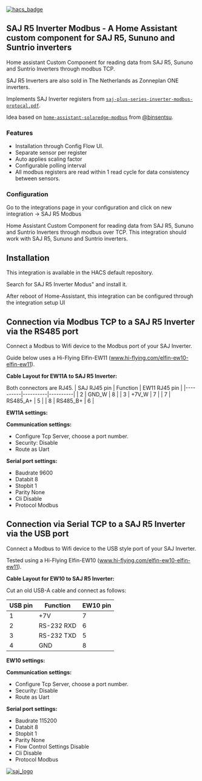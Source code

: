 [![hacs_badge](https://img.shields.io/badge/HACS-Default-orange.svg)](https://github.com/hacs/integration)
## SAJ R5 Inverter Modbus - A Home Assistant custom component for SAJ R5, Sununo and Suntrio inverters

Home assistant Custom Component for reading data from SAJ R5, Sununo and Suntrio Inverters through modbus TCP.

SAJ R5 Inverters are also sold in The Netherlands as Zonneplan ONE inverters.

Implements SAJ Inverter registers from [`saj-plus-series-inverter-modbus-protocal.pdf`](https://github.com/wimb0/home-assistant-saj-r5-modbus/blob/main/saj-plus-series-inverter-modbus-protocal.pdf).

Idea based on [`home-assistant-solaredge-modbus`](https://github.com/binsentsu/home-assistant-solaredge-modbus) from [@binsentsu](https://github.com/binsentsu).

### Features

- Installation through Config Flow UI.
- Separate sensor per register
- Auto applies scaling factor
- Configurable polling interval
- All modbus registers are read within 1 read cycle for data consistency between sensors.


### Configuration
Go to the integrations page in your configuration and click on new integration -> SAJ R5 Modbus

Home Assistant Custom Component for reading data from SAJ R5, Sununo and Suntrio Inverters through modbus over TCP.
This integration should work with SAJ R5, Sununo and Suntrio inverters.

## Installation
This integration is available in the HACS default repository.

Search for SAJ R5 Inverter Modus" and install it.

After reboot of Home-Assistant, this integration can be configured through the integration setup UI

## Connection via Modbus TCP to a SAJ R5 Inverter via the RS485 port
Connect a Modbus to Wifi device to the Modbus port of your SAJ Inverter.

Guide below uses a Hi-Flying Elfin-EW11 (www.hi-flying.com/elfin-ew10-elfin-ew11).

**Cable Layout for EW11A to SAJ R5 Inverter:**

Both connectors are RJ45.
| SAJ RJ45 pin | Function | EW11 RJ45 pin |
|----------|----------|----------|
| 2        | GND_W    | 8        |
| 3        | +7V_W    | 7        |
| 7        | RS485_A+ | 5        |
| 8        | RS485_B+ | 6        |

**EW11A settings:**

**Communication settings:**
* Configure Tcp Server, choose a port number.
* Security: Disable
* Route as Uart

**Serial port settings:**
* Baudrate 9600
* Databit 8
* Stopbit 1
* Parity None
* Cli Disable
* Protocol Modbus


## Connection via Serial TCP to a SAJ R5 Inverter via the USB port
Connect a Modbus to Wifi device to the USB style port of your SAJ Inverter.

Tested using a Hi-Flying Elfin-EW10 (www.hi-flying.com/elfin-ew10-elfin-ew11).

**Cable Layout for EW10 to SAJ R5 Inverter:**

Cut an old USB-A cable and connect as follows:

| USB pin | Function   | EW10 pin |
|---------|------------|----------|
| 1       | +7V        | 7        |
| 2       | RS-232 RXD | 6        |
| 3       | RS-232 TXD | 5        |
| 4       | GND        | 8        |
**EW10 settings:**

**Communication settings:**
* Configure Tcp Server, choose a port number.
* Security: Disable
* Route as Uart

**Serial port settings:**
* Baudrate 115200
* Databit 8
* Stopbit 1
* Parity None
* Flow Control Settings Disable
* Cli Disable
* Protocol Modbus

  
[![saj_logo](https://github.com/wimb0/home-assistant-saj-r5-modbus/blob/main/images/saj_modbus/logo.png)](https://www.saj-electric.com/)

